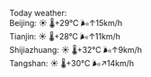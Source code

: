 Today weather:  
Beijing: ☀️   🌡️+29°C 🌬️↑15km/h  
Tianjin: ☀️   🌡️+28°C 🌬️↑11km/h  
Shijiazhuang: ☀️   🌡️+32°C 🌬️↑9km/h  
Tangshan: ☀️   🌡️+30°C 🌬️↗14km/h  
